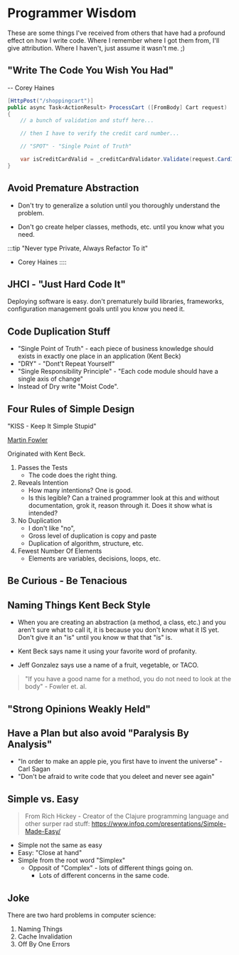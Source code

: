 # Programmer Wisdom

These are some things I've received from others that have had a profound effect on how I write code. Where I remember where I got them from, I'll give attribution. Where I haven't, just assume it wasn't me. ;)

## "Write The Code You Wish You Had"

-- Corey Haines

```csharp
[HttpPost("/shoppingcart")]
public async Task<ActionResult> ProcessCart ([FromBody] Cart request) 
{
    // a bunch of validation and stuff here...

    // then I have to verify the credit card number...

    // "SPOT" - "Single Point of Truth"

    var isCreditCardValid = _creditCardValidator.Validate(request.CardInfo);
}

```

## Avoid Premature Abstraction

- Don't try to generalize a solution until you thoroughly understand the problem.

- Don't go create helper classes, methods, etc. until you know what you need.

:::tip "Never type Private, Always Refactor To it"
- Corey Haines
::::

## JHCI - "Just Hard Code It"

Deploying software is easy. don't prematurely build libraries, frameworks, configuration management goals until you know you need it.

## Code Duplication Stuff

- "Single Point of Truth" - each piece of business knowledge should exists in exactly one place in an application (Kent Beck)
- "DRY" - "Dont't Repeat Yourself"
- "Single Responsibility Principle" - "Each code module should have a single axis of change"
- Instead of Dry write "Moist Code".


## Four Rules of Simple Design

"KISS - Keep It Simple Stupid"

[Martin Fowler](https://martinfowler.com/bliki/BeckDesignRules.html)

Originated with Kent Beck.

1. Passes the Tests
    - The code does the right thing. 
2. Reveals Intention
    - How many intentions? One is good.
    - Is this legible? Can a trained programmer look at this and without documentation, grok it, reason through it. Does it show what is intended?
3. No Duplication
    - I don't like "no", 
    - Gross level of duplication is copy and paste
    - Duplication of algorithm, structure, etc.
4. Fewest Number Of Elements
    - Elements are variables, decisions, loops, etc.

## Be Curious - Be Tenacious

## Naming Things Kent Beck Style

- When you are creating an abstraction (a method, a class, etc.) and you aren't sure what to call it, it is because you don't know what it IS yet. Don't give it an "is" until you know w that that "is" is. 

- Kent Beck says name it using your favorite word of profanity.

- Jeff Gonzalez says use a name of a fruit, vegetable, or TACO.

> "If you have a good name for a method, you do not need to look at the body" - Fowler et. al.

## "Strong Opinions Weakly Held"

## Have a Plan but also avoid "Paralysis By Analysis"

- "In order to make an apple pie, you first have to invent the universe" - Carl Sagan
- "Don't be afraid to write code that you deleet and never see again"

## Simple vs. Easy

> From Rich Hickey - Creator of the Clajure programming language and other surper rad stuff: https://www.infoq.com/presentations/Simple-Made-Easy/

- Simple not the same as easy
- Easy: "Close at hand"
- Simple from the root word "Simplex"
    - Opposit of "Complex" - lots of different things going on.
        - Lots of different concerns in the same code.

## Joke

There are two hard problems in computer science:

1. Naming Things
2. Cache Invalidation
3. Off By One Errors



